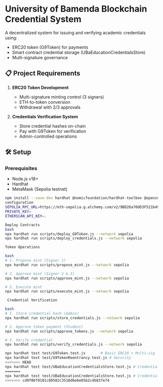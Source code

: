# University of Bamenda Blockchain Credential System

A decentralized system for issuing and verifying academic credentials using:
- ERC20 token (G9Token) for payments
- Smart contract credential storage (UBaEducationCredentialsStore)
- Multi-signature governance

## 📋 Project Requirements
1. **ERC20 Token Development**
   - Multi-signature minting control (3 signers)
   - ETH-to-token conversion
   - Withdrawal with 2/3 approvals

2. **Credentials Verification System**
   - Store credential hashes on-chain
   - Pay with G9Token for verification
   - Admin-controlled operations

## 🛠 Setup

### Prerequisites
- Node.js v18+
- Hardhat
- MetaMask (Sepolia testnet)

```bash
npm install --save-dev hardhat @nomicfoundation/hardhat-toolbox @openzeppelin/contracts dotenv
configuration
SEPOLIA_RPC_URL=https://eth-sepolia.g.alchemy.com/v2/9BD26a70dD3F521b49028dEEa342A5CaDf874
PRIVATE_KEY=
ETHERSCAN_API_KEY=.

Deploy Contracts
bash
npx hardhat run scripts/deploy_G9Token.js --network sepolia
npx hardhat run scripts/deploy_credentials.js --network sepolia

Token Operations

bash
# 1. Propose mint (Signer 1)
npx hardhat run scripts/propose_mint.js --network sepolia

# 2. Approve mint (Signer 2 & 3)
npx hardhat run scripts/approve_mint.js --network sepolia

# 3. Execute mint
npx hardhat run scripts/execute_mint.js --network sepolia

 Credential Verification

bash
# 1. Store credential hash (Admin)
npx hardhat run scripts/store_credentials.js --network sepolia

# 2. Approve token payment (Student)
npx hardhat run scripts/approve_tokens.js --network sepolia

# 3. Verify credential
npx hardhat run scripts/verify_credentials.js --network sepolia

npx hardhat test test/G9Token.test.js       # Basic ERC20 + Multi-sig
npx hardhat test test/G9TokenReentrancy.test.js # Security
<<<<<<< HEAD
npx hardhat test test/UBaEducationCredentialsStore.test.js # Credential logic
=======
npx hardhat test test/UBaEducationCredentialsStore.test.js # Credential logic
>>>>>>> cd9f06f0101c89582c3510d6e6e05b2c4b837e74

